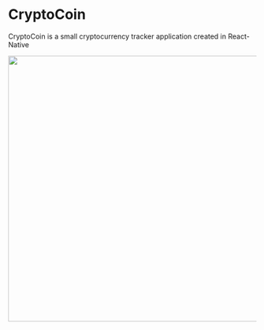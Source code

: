 # CryptoCoin

CryptoCoin is a small cryptocurrency tracker application created in React-Native

<div align="center">
  <img src="https://live.staticflickr.com/65535/47741156371_fae9163a5b_b.jpg" height="540"/>
</div>